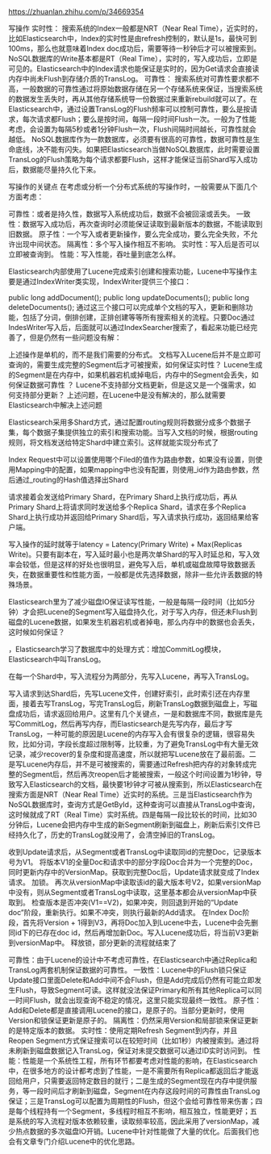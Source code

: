 https://zhuanlan.zhihu.com/p/34669354

写操作
实时性：
搜索系统的Index一般都是NRT（Near Real Time），近实时的，比如Elasticsearch中，Index的实时性是由refresh控制的，默认是1s，最快可到100ms，那么也就意味着Index doc成功后，需要等待一秒钟后才可以被搜索到。
NoSQL数据库的Write基本都是RT（Real Time），实时的，写入成功后，立即是可见的。Elasticsearch中的Index请求也能保证是实时的，因为Get请求会直接读内存中尚未Flush到存储介质的TransLog。
可靠性：
搜索系统对可靠性要求都不高，一般数据的可靠性通过将原始数据存储在另一个存储系统来保证，当搜索系统的数据发生丢失时，再从其他存储系统导一份数据过来重新rebuild就可以了。在Elasticsearch中，通过设置TransLog的Flush频率可以控制可靠性，要么是按请求，每次请求都Flush；要么是按时间，每隔一段时间Flush一次。一般为了性能考虑，会设置为每隔5秒或者1分钟Flush一次，Flush间隔时间越长，可靠性就会越低。
NoSQL数据库作为一款数据库，必须要有很高的可靠性，数据可靠性是生命底线，决不能有闪失。如果把Elasticsearch当做NoSQL数据库，此时需要设置TransLog的Flush策略为每个请求都要Flush，这样才能保证当前Shard写入成功后，数据能尽量持久化下来。

写操作的关键点
在考虑或分析一个分布式系统的写操作时，一般需要从下面几个方面考虑：

可靠性：或者是持久性，数据写入系统成功后，数据不会被回滚或丢失。
一致性：数据写入成功后，再次查询时必须能保证读取到最新版本的数据，不能读取到旧数据。
原子性：一个写入或者更新操作，要么完全成功，要么完全失败，不允许出现中间状态。
隔离性：多个写入操作相互不影响。
实时性：写入后是否可以立即被查询到。
性能：写入性能，吞吐量到底怎么样。

Elasticsearch内部使用了Lucene完成索引创建和搜索功能，Lucene中写操作主要是通过IndexWriter类实现，IndexWriter提供三个接口：

 public long addDocument();
 public long updateDocuments();
 public long deleteDocuments();
通过这三个接口可以完成单个文档的写入，更新和删除功能，包括了分词，倒排创建，正排创建等等所有搜索相关的流程。只要Doc通过IndesWriter写入后，后面就可以通过IndexSearcher搜索了，看起来功能已经完善了，但是仍然有一些问题没有解：

上述操作是单机的，而不是我们需要的分布式。
文档写入Lucene后并不是立即可查询的，需要生成完整的Segment后才可被搜索，如何保证实时性？
Lucene生成的Segment是在内存中，如果机器宕机或掉电后，内存中的Segment会丢失，如何保证数据可靠性 ？
Lucene不支持部分文档更新，但是这又是一个强需求，如何支持部分更新？
上述问题，在Lucene中是没有解决的，那么就需要Elasticsearch中解决上述问题

Elasticsearch采用多Shard方式，通过配置routing规则将数据分成多个数据子集，每个数据子集提供独立的索引和搜索功能。当写入文档的时候，根据routing规则，将文档发送给特定Shard中建立索引。这样就能实现分布式了

Index Request中可以设置使用哪个Filed的值作为路由参数，如果没有设置，则使用Mapping中的配置，如果mapping中也没有配置，则使用_id作为路由参数，然后通过_routing的Hash值选择出Shard

请求接着会发送给Primary Shard，在Primary Shard上执行成功后，再从Primary Shard上将请求同时发送给多个Replica Shard，请求在多个Replica Shard上执行成功并返回给Primary Shard后，写入请求执行成功，返回结果给客户端。

写入操作的延时就等于latency = Latency(Primary Write) + Max(Replicas Write)。只要有副本在，写入延时最小也是两次单Shard的写入时延总和，写入效率会较低，但是这样的好处也很明显，避免写入后，单机或磁盘故障导致数据丢失，在数据重要性和性能方面，一般都是优先选择数据，除非一些允许丢数据的特殊场景。

Elasticsearch里为了减少磁盘IO保证读写性能，一般是每隔一段时间（比如5分钟）才会把Lucene的Segment写入磁盘持久化，对于写入内存，但还未Flush到磁盘的Lucene数据，如果发生机器宕机或者掉电，那么内存中的数据也会丢失，这时候如何保证？

，Elasticsearch学习了数据库中的处理方式：增加CommitLog模块，Elasticsearch中叫TransLog。

在每一个Shard中，写入流程分为两部分，先写入Lucene，再写入TransLog。

写入请求到达Shard后，先写Lucene文件，创建好索引，此时索引还在内存里面，接着去写TransLog，写完TransLog后，刷新TransLog数据到磁盘上，写磁盘成功后，请求返回给用户。这里有几个关键点，一是和数据库不同，数据库是先写CommitLog，然后再写内存，而Elasticsearch是先写内存，最后才写TransLog，一种可能的原因是Lucene的内存写入会有很复杂的逻辑，很容易失败，比如分词，字段长度超过限制等，比较重，为了避免TransLog中有大量无效记录，减少recover的复杂度和提高速度，所以就把写Lucene放在了最前面。二是写Lucene内存后，并不是可被搜索的，需要通过Refresh把内存的对象转成完整的Segment后，然后再次reopen后才能被搜索，一般这个时间设置为1秒钟，导致写入Elasticsearch的文档，最快要1秒钟才可被从搜索到，所以Elasticsearch在搜索方面是NRT（Near Real Time）近实时的系统。三是当Elasticsearch作为NoSQL数据库时，查询方式是GetById，这种查询可以直接从TransLog中查询，这时候就成了RT（Real Time）实时系统。四是每隔一段比较长的时间，比如30分钟后，Lucene会把内存中生成的新Segment刷新到磁盘上，刷新后索引文件已经持久化了，历史的TransLog就没用了，会清空掉旧的TransLog。

收到Update请求后，从Segment或者TransLog中读取同id的完整Doc，记录版本号为V1。
将版本V1的全量Doc和请求中的部分字段Doc合并为一个完整的Doc，同时更新内存中的VersionMap。获取到完整Doc后，Update请求就变成了Index请求。
加锁。
再次从versionMap中读取该id的最大版本号V2，如果versionMap中没有，则从Segment或者TransLog中读取，这里基本都会从versionMap中获取到。
检查版本是否冲突(V1==V2)，如果冲突，则回退到开始的“Update doc”阶段，重新执行。如果不冲突，则执行最新的Add请求。
在Index Doc阶段，首先将Version + 1得到V3，再将Doc加入到Lucene中去，Lucene中会先删同id下的已存在doc id，然后再增加新Doc。写入Lucene成功后，将当前V3更新到versionMap中。
释放锁，部分更新的流程就结束了

可靠性：由于Lucene的设计中不考虑可靠性，在Elasticsearch中通过Replica和TransLog两套机制保证数据的可靠性。
一致性：Lucene中的Flush锁只保证Update接口里面Delete和Add中间不会Flush，但是Add完成后仍然有可能立即发生Flush，导致Segment可读。这样就没法保证Primary和所有其他Replica可以同一时间Flush，就会出现查询不稳定的情况，这里只能实现最终一致性。
原子性：Add和Delete都是直接调用Lucene的接口，是原子的。当部分更新时，使用Version和锁保证更新是原子的。
隔离性：仍然采用Version和局部锁来保证更新的是特定版本的数据。
实时性：使用定期Refresh Segment到内存，并且Reopen Segment方式保证搜索可以在较短时间（比如1秒）内被搜索到。通过将未刷新到磁盘数据记入TransLog，保证对未提交数据可以通过ID实时访问到。
性能：性能是一个系统性工程，所有环节都要考虑对性能的影响，在Elasticsearch中，在很多地方的设计都考虑到了性能，一是不需要所有Replica都返回后才能返回给用户，只需要返回特定数目的就行；二是生成的Segment现在内存中提供服务，等一段时间后才刷新到磁盘，Segment在内存这段时间的可靠性由TransLog保证；三是TransLog可以配置为周期性的Flush，但这个会给可靠性带来伤害；四是每个线程持有一个Segment，多线程时相互不影响，相互独立，性能更好；五是系统的写入流程对版本依赖较重，读取频率较高，因此采用了versionMap，减少热点数据的多次磁盘IO开销。Lucene中针对性能做了大量的优化。后面我们也会有文章专门介绍Lucene中的优化思路。
